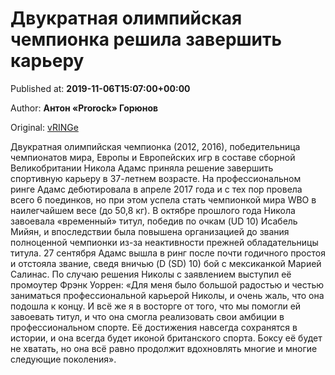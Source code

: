 
# Двукратная олимпийская чемпионка решила завершить карьеру

Published at: **2019-11-06T15:07:00+00:00**

Author: **Антон «Prorock» Горюнов**

Original: [vRINGe](https://vringe.com/news/129283-dvukratnaya-olimpiyskaya-chempionka-reshila-zavershit-kareru.htm)

Двукратная олимпийская чемпионка (2012, 2016), победительница чемпионатов мира, Европы и Европейских игр в составе сборной Великобритании Никола Адамс приняла решение завершить спортивную карьеру в 37-летнем возрасте.
На профессиональном ринге Адамс дебютировала в апреле 2017 года и с тех пор провела всего 6 поединков, но при этом успела стать чемпионкой мира WBO в наилегчайшем весе (до 50,8 кг). В октябре прошлого года Никола завоевала «временный» титул, победив по очкам (UD 10) Исабель Мийян, и впоследствии была повышена организацией до звания полноценной чемпионки из-за неактивности прежней обладательницы титула.
27 сентября Адамс вышла в ринг после почти годичного простоя и отстояла звание, сведя вничью (D (SD) 10) бой с мексиканкой Марией Салинас.
По случаю решения Николы с заявлением выступил её промоутер Фрэнк Уоррен: «Для меня было большой радостью и честью заниматься профессиональной карьерой Николы, и очень жаль, что она подошла к концу. И всё же я в восторге от того, что мы помогли ей завоевать титул, и что она смогла реализовать свои амбиции в профессиональном спорте. Её достижения навсегда сохранятся в истории, и она всегда будет иконой британского спорта. Боксу её будет не хватать, но она всё равно продолжит вдохновлять многие и многие следующие поколения».
